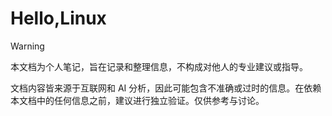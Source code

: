 # Hello,Linux

> [!WARNING]
> 本文档为个人笔记，旨在记录和整理信息，不构成对他人的专业建议或指导。
>
> 文档内容皆来源于互联网和 AI 分析，因此可能包含不准确或过时的信息。在依赖本文档中的任何信息之前，建议进行独立验证。仅供参考与讨论。
